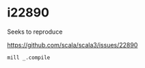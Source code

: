 # i22890
Seeks to reproduce 

https://github.com/scala/scala3/issues/22890

```sh
mill _.compile
```